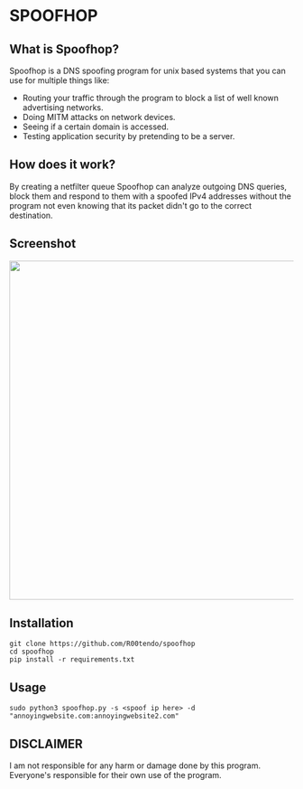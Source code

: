# SPOOFHOP

## What is Spoofhop?
Spoofhop is a DNS spoofing program for unix based systems that you can use for multiple things like:
* Routing your traffic through the program to block a list of well known advertising networks.
* Doing MITM attacks on network devices.
* Seeing if a certain domain is accessed.
* Testing application security by pretending to be a server.

## How does it work?
By creating a netfilter queue Spoofhop can analyze outgoing DNS queries, block them and respond to them with a spoofed IPv4 addresses
without the program not even knowing that its packet didn't go to the correct destination.

## Screenshot
<img src="https://github.com/R00tendo/spoofhop/assets/72181445/f7208d5c-c1ce-4b07-bfb3-375c20c60ae8" width=600 heigth=750></img>

## Installation
```
git clone https://github.com/R00tendo/spoofhop
cd spoofhop
pip install -r requirements.txt
```

## Usage
`sudo python3 spoofhop.py -s <spoof ip here> -d "annoyingwebsite.com:annoyingwebsite2.com"`

## DISCLAIMER
I am not responsible for any harm or damage done by this program. Everyone's responsible for their own use of the program.
